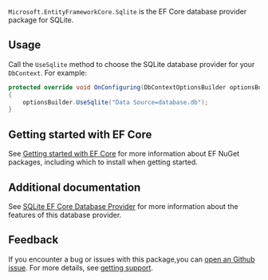 `Microsoft.EntityFrameworkCore.Sqlite` is the EF Core database provider package for SQLite.

## Usage

Call the `UseSqlite` method to choose the SQLite database provider for your `DbContext`. For example:

```csharp
protected override void OnConfiguring(DbContextOptionsBuilder optionsBuilder)
{
    optionsBuilder.UseSqlite("Data Source=database.db");
}
```

## Getting started with EF Core

See [Getting started with EF Core](https://learn.microsoft.com/ef/core/get-started/overview/install) for more information about EF NuGet packages, including which to install when getting started.

## Additional documentation

See [SQLite EF Core Database Provider](https://learn.microsoft.com/ef/core/providers/sqlite/) for more information about the features of this database provider.

## Feedback

If you encounter a bug or issues with this package,you can [open an Github issue](https://github.com/dotnet/efcore/issues/new/choose). For more details, see [getting support](https://github.com/dotnet/efcore/blob/main/.github/SUPPORT.md).